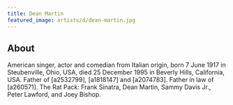 ```yaml
---
title: Dean Martin
featured_image: artists/d/dean-martin.jpg
---
```

## About

American singer, actor and comedian from Italian origin, born 7 June 1917 in Steubenville, Ohio, USA, died 25 December 1995 in Beverly Hills, California, USA. Father of [a2532799], [a1818147] and [a2074783]. Father in law of [a260571].
The Rat Pack: Frank Sinatra, Dean Martin, Sammy Davis Jr., Peter Lawford, and Joey Bishop.


